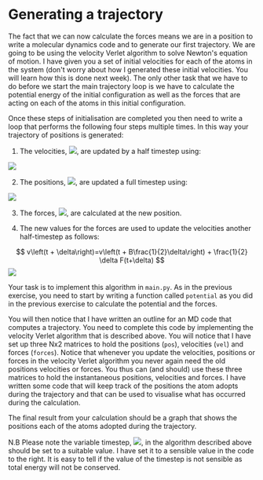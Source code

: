 # Generating a trajectory

The fact that we can now calculate the forces means we are in a position to write a molecular dynamics code and to generate our first trajectory.  We are going to be using the velocity Verlet algorithm to solve Newton's equation of motion.  I have given you a set of initial velocities for each of the atoms in the system (don't worry about how I generated these initial velocities.  You will learn how this is done next week).  The only other task that we have to do before we start the main trajectory loop is we have to calculate the potential energy of the initial configuration as well as the forces that are acting on each of the atoms in this initial configuration.  

Once these steps of initialisation are completed you then need to write a loop that performs the following four steps multiple times.  In this way your trajectory of positions is generated:

1. The velocities, ![](https://render.githubusercontent.com/render/math?math=v(t)), are updated by a half timestep using:

![](https://render.githubusercontent.com/render/math?math=v\left(t%2B\frac{1}{2}\delta\right)=v(t)%2B\frac{1}{2}\delta\F(t))

2. The positions, ![](https://render.githubusercontent.com/render/math?math=x(t)), are updated a full timestep using:

![](https://render.githubusercontent.com/render/math?math=x\left(t%2B\delta\right)=x(t)%2Bv\left(t%2B\frac{1}{2}\delta\right)\delta)

3. The forces, ![](https://render.githubusercontent.com/render/math?math=F(t%2B\delta)), are calculated at the new position.

4. The new values for the forces are used to update the velocities another half-timestep as follows:

$$
v\left(t + \delta\right)=v\left(t + B\frac{1}{2}\delta\right) + \frac{1}{2} \delta F(t+\delta)
$$
![](https://render.githubusercontent.com/render/math?math=v\left(t%2B\delta\right)=v\left(t%2B\frac{1}{2}\delta\right)%2B\frac{1}{2}\delta\F(t%2B\delta))

Your task is to implement this algorithm in `main.py`.  As in the previous exercise, you need to start by writing a function called `potential` as you did in the previous exercise to calculate the potential and the forces.

You will then notice that I have written an outline for an MD code that computes a trajectory.  You need to complete this code by implementing the velocity Verlet algorithm that is described above.  You will notice that I have set up three Nx2 matrices to hold the positions (`pos`), velocities (`vel`) and forces (`forces`).  Notice that whenever you update the velocities, positions or forces in the velocity Verlet algorithm you never again need the old positions velocities or forces.  You thus can (and should) use these three matrices to hold the instantaneous positions, velocities and forces.  I have written some code that will keep track of the positions the atom adopts during the trajectory and that can be used to visualise what has occurred during the calculation.

The final result from your calculation should be a graph that shows the positions each of the atoms adopted during the trajectory.  

N.B Please note the variable timestep, ![](https://render.githubusercontent.com/render/math?math=\delta), in the algorithm described above should be set to a suitable value.  I have set it to a sensible value in the code to the right.  It is easy to tell if the value of the timestep is not sensible as total energy will not be conserved.      


